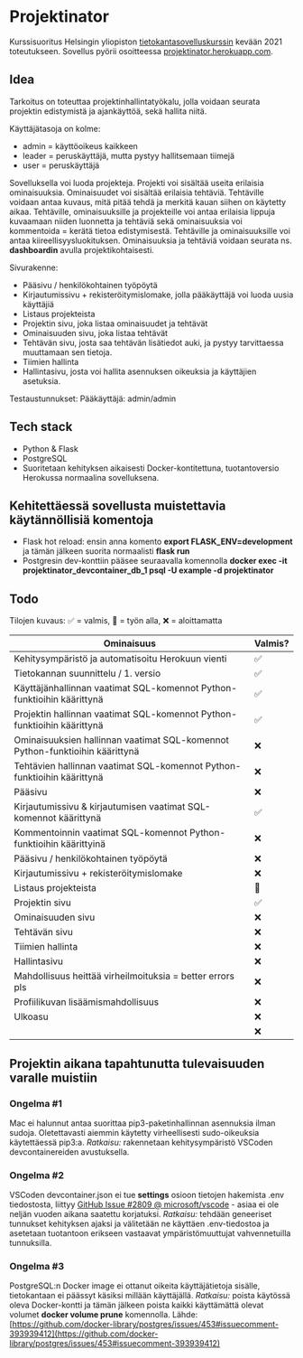 # Projektinator

Kurssisuoritus Helsingin yliopiston [tietokantasovelluskurssin](https://hy-tsoha.github.io/materiaali/index) kevään 2021 toteutukseen.
Sovellus pyörii osoitteessa [projektinator.herokuapp.com](https://projektinator.herokuapp.com).

## Idea

Tarkoitus on toteuttaa projektinhallintatyökalu, jolla voidaan seurata projektin edistymistä ja ajankäyttöä, sekä hallita niitä.

Käyttäjätasoja on kolme:

- admin = käyttöoikeus kaikkeen
- leader = peruskäyttäjä, mutta pystyy hallitsemaan tiimejä
- user = peruskäyttäjä

Sovelluksella voi luoda projekteja. Projekti voi sisältää useita erilaisia ominaisuuksia. Ominaisuudet voi sisältää erilaisia tehtäviä. Tehtäville voidaan antaa kuvaus, mitä pitää tehdä ja merkitä kauan siihen on käytetty aikaa. Tehtäville, ominaisuuksille ja projekteille voi antaa erilaisia lippuja kuvaamaan niiden luonnetta ja tehtäviä sekä ominaisuuksia voi kommentoida = kerätä tietoa edistymisestä. Tehtäville ja ominaisuuksille voi antaa kiireellisyysluokituksen. Ominaisuuksia ja tehtäviä voidaan seurata ns. **dashboardin** avulla projektikohtaisesti.

Sivurakenne:

- Pääsivu / henkilökohtainen työpöytä
- Kirjautumissivu + rekisteröitymislomake, jolla pääkäyttäjä voi luoda uusia käyttäjiä
- Listaus projekteista
- Projektin sivu, joka listaa ominaisuudet ja tehtävät
- Ominaisuuden sivu, joka listaa tehtävät
- Tehtävän sivu, josta saa tehtävän lisätiedot auki, ja pystyy tarvittaessa muuttamaan sen tietoja.
- Tiimien hallinta
- Hallintasivu, josta voi hallita asennuksen oikeuksia ja käyttäjien asetuksia.

Testaustunnukset:
Pääkäyttäjä: admin/admin

## Tech stack

- Python & Flask
- PostgreSQL
- Suoritetaan kehityksen aikaisesti Docker-kontitettuna, tuotantoversio Herokussa normaalina sovelluksena.

## Kehitettäessä sovellusta muistettavia käytännöllisiä komentoja

- Flask hot reload: ensin anna komento **export FLASK_ENV=development** ja tämän jälkeen suorita normaalisti **flask run**
- Postgresin dev-konttiin pääsee seuraavalla komennolla **docker exec -it projektinator_devcontainer_db_1 psql -U example -d projektinator**

## Todo

Tilojen kuvaus: ✅ = valmis, 🏃 = työn alla, ❌ = aloittamatta

| Ominaisuus                                                                   | Valmis? |
| ---------------------------------------------------------------------------- | ------- |
| Kehitysympäristö ja automatisoitu Herokuun vienti                            | ✅      |
| Tietokannan suunnittelu / 1. versio                                          | ✅      |
| Käyttäjänhallinnan vaatimat SQL-komennot Python-funktioihin käärittynä       | ✅      |
| Projektin hallinnan vaatimat SQL-komennot Python-funktioihin käärittynä      | ✅      |
| Ominaisuuksien hallinnan vaatimat SQL-komennot Python-funktioihin käärittynä | ❌      |
| Tehtävien hallinnan vaatimat SQL-komennot Python-funktioihin käärittynä      | ❌      |
| Pääsivu                                                                      | ❌      |
| Kirjautumissivu & kirjautumisen vaatimat SQL-komennot käärittynä             | ✅      |
| Kommentoinnin vaatimat SQL-komennot Python-funktioihin käärittyinä           | ❌      |
| Pääsivu / henkilökohtainen työpöytä                                          | ❌      |
| Kirjautumissivu + rekisteröitymislomake                                      | ❌      |
| Listaus projekteista                                                         | 🏃      |
| Projektin sivu                                                               | ✅      |
| Ominaisuuden sivu                                                            | ❌      |
| Tehtävän sivu                                                                | ❌      |
| Tiimien hallinta                                                             | ❌      |
| Hallintasivu                                                                 | ❌      |
| Mahdollisuus heittää virheilmoituksia = better errors pls                    | ❌      |
| Profiilikuvan lisäämismahdollisuus                                           | ❌      |
| Ulkoasu                                                                      | ❌      |
|                                                                              | ❌      |

## Projektin aikana tapahtunutta tulevaisuuden varalle muistiin

### Ongelma #1

Mac ei halunnut antaa suorittaa pip3-paketinhallinnan asennuksia ilman sudoja. Oletettavasti aiemmin käytetty virheellisesti sudo-oikeuksia käytettäessä pip3:a. _Ratkaisu:_ rakennetaan kehitysympäristö VSCoden devcontainereiden avustuksella.

### Ongelma #2

VSCoden devcontainer.json ei tue **settings** osioon tietojen hakemista .env tiedostosta, liittyy [GitHub Issue #2809 @ microsoft/vscode](https://github.com/microsoft/vscode/issues/2809) - asiaa ei ole neljän vuoden aikana saatettu korjatuksi. _Ratkaisu:_ tehdään geneeriset tunnukset kehityksen ajaksi ja välitetään ne käyttäen .env-tiedostoa ja asetetaan tuotantoon erikseen vastaavat ympäristömuuttujat vahvennetuilla tunnuksilla.

### Ongelma #3

PostgreSQL:n Docker image ei ottanut oikeita käyttäjätietoja sisälle, tietokantaan ei päässyt käsiksi millään käyttäjällä. _Ratkaisu:_ poista käytössä oleva Docker-kontti ja tämän jälkeen poista kaikki käyttämättä olevat volumet **docker volume prune** komennolla. Lähde: [https://github.com/docker-library/postgres/issues/453#issuecomment-393939412](https://github.com/docker-library/postgres/issues/453#issuecomment-393939412)
